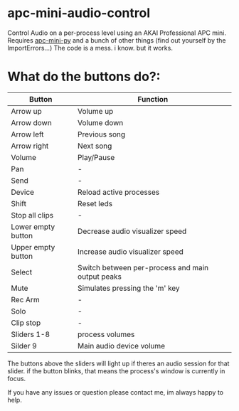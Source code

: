 # apc-mini-audio-control
Control Audio on a per-process level using an AKAI Professional APC mini.
Requires [apc-mini-py](https://github.com/Secretowo/apc-mini-py) and a bunch of other things (find out yourself by the ImportErrors...)
The code is a mess. i know. but it works.

# What do the buttons do?:
Button | Function
------ | --------
Arrow up | Volume up
Arrow down | Volume down
Arrow left | Previous song
Arrow right | Next song
Volume | Play/Pause
Pan | -
Send | -
Device | Reload active processes
Shift | Reset leds 
Stop all clips | -
Lower empty button | Decrease audio visualizer speed
Upper empty button | Increase audio visualizer speed
Select | Switch between per-process and main output peaks
Mute | Simulates pressing the 'm' key
Rec Arm | -
Solo | -
Clip stop | -
Sliders 1-8 | process volumes
Silder 9 | Main audio device volume

The buttons above the sliders will light up if theres an audio session for that slider. if the button blinks, that means the process's window is currently in focus.

If you have any issues or question please contact me, im always happy to help.
